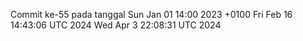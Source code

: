 Commit ke-55 pada tanggal Sun Jan 01 14:00 2023 +0100
Fri Feb 16 14:43:06 UTC 2024
Wed Apr  3 22:08:31 UTC 2024
